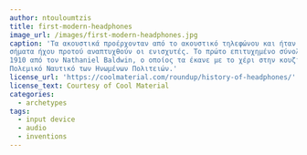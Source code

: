 ```yaml
---
author: ntouloumtzis
title: first-modern-headphones
image_url: /images/first-modern-headphones.jpg
caption: 'Τα ακουστικά προέρχονταν από το ακουστικό τηλεφώνου και ήταν ο μόνος τρόπος για να ακούσουμε ηλεκτρικά 
σήματα ήχου προτού αναπτυχθούν οι ενισχυτές. Το πρώτο επιτυχημένο σύνολο αναπτύχθηκε το 
1910 από τον Nathaniel Baldwin, ο οποίος τα έκανε με το χέρι στην κουζίνα του και τα πουλούσε στο 
Πολεμικό Ναυτικό των Ηνωμένων Πολιτειών.'
license_url: 'https://coolmaterial.com/roundup/history-of-headphones/'
license_text: Courtesy of Cool Material
categories:
  - archetypes
tags:
  - input device
  - audio
  - inventions
---
```

